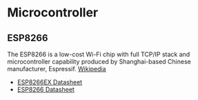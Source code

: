# Microcontroller

## ESP8266

The ESP8266 is a low-cost Wi-Fi chip with full TCP/IP stack and microcontroller capability produced by Shanghai-based Chinese manufacturer, Espressif. [Wikipedia](https://en.wikipedia.org/wiki/ESP8266)

- [ESP8266EX Datasheet](https://www.adafruit.com/images/product-files/2471/0A-ESP8266__Datasheet__EN_v4.3.pdf)
- [ESP8266 Datasheet](https://www.adafruit.com/datasheets/ESP8266_Specifications_English.pdf)